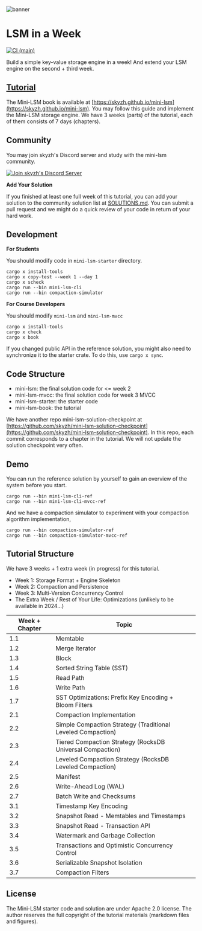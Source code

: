 ![banner](./mini-lsm-book/src/mini-lsm-logo.png)

# LSM in a Week

[![CI (main)](https://github.com/skyzh/mini-lsm/actions/workflows/main.yml/badge.svg)](https://github.com/skyzh/mini-lsm/actions/workflows/main.yml)

Build a simple key-value storage engine in a week! And extend your LSM engine on the second + third week.

## [Tutorial](https://skyzh.github.io/mini-lsm)

The Mini-LSM book is available at [https://skyzh.github.io/mini-lsm](https://skyzh.github.io/mini-lsm). You may follow this guide and implement the Mini-LSM storage engine. We have 3 weeks (parts) of the tutorial, each of them consists of 7 days (chapters).

## Community

You may join skyzh's Discord server and study with the mini-lsm community.

[![Join skyzh's Discord Server](https://dcbadge.vercel.app/api/server/ZgXzxpua3H)](https://skyzh.dev/join/discord)

**Add Your Solution**

If you finished at least one full week of this tutorial, you can add your solution to the community solution list at [SOLUTIONS.md](./SOLUTIONS.md). You can submit a pull request and we might do a quick review of your code in return of your hard work.

## Development

**For Students**

You should modify code in `mini-lsm-starter` directory.

```
cargo x install-tools
cargo x copy-test --week 1 --day 1
cargo x scheck
cargo run --bin mini-lsm-cli
cargo run --bin compaction-simulator
```

**For Course Developers**

You should modify `mini-lsm` and `mini-lsm-mvcc`

```
cargo x install-tools
cargo x check
cargo x book
```

If you changed public API in the reference solution, you might also need to synchronize it to the starter crate.
To do this, use `cargo x sync`.

## Code Structure

* mini-lsm: the final solution code for <= week 2
* mini-lsm-mvcc: the final solution code for week 3 MVCC
* mini-lsm-starter: the starter code
* mini-lsm-book: the tutorial

We have another repo mini-lsm-solution-checkpoint at [https://github.com/skyzh/mini-lsm-solution-checkpoint](https://github.com/skyzh/mini-lsm-solution-checkpoint). In this repo, each commit corresponds to a chapter in the tutorial. We will not update the solution checkpoint very often.

## Demo

You can run the reference solution by yourself to gain an overview of the system before you start.

```
cargo run --bin mini-lsm-cli-ref
cargo run --bin mini-lsm-cli-mvcc-ref
```

And we have a compaction simulator to experiment with your compaction algorithm implementation,

```
cargo run --bin compaction-simulator-ref
cargo run --bin compaction-simulator-mvcc-ref
```

## Tutorial Structure

We have 3 weeks + 1 extra week (in progress) for this tutorial.

* Week 1: Storage Format + Engine Skeleton
* Week 2: Compaction and Persistence
* Week 3: Multi-Version Concurrency Control
* The Extra Week / Rest of Your Life: Optimizations (unlikely to be available in 2024...)

| Week + Chapter | Topic                                                       |
| -------------- | ----------------------------------------------------------- |
| 1.1            | Memtable                                                    |
| 1.2            | Merge Iterator                                              |
| 1.3            | Block                                                       |
| 1.4            | Sorted String Table (SST)                                   |
| 1.5            | Read Path                                                   |
| 1.6            | Write Path                                                  |
| 1.7            | SST Optimizations: Prefix Key Encoding + Bloom Filters      |
| 2.1            | Compaction Implementation                                   |
| 2.2            | Simple Compaction Strategy (Traditional Leveled Compaction) |
| 2.3            | Tiered Compaction Strategy (RocksDB Universal Compaction)   |
| 2.4            | Leveled Compaction Strategy (RocksDB Leveled Compaction)    |
| 2.5            | Manifest                                                    |
| 2.6            | Write-Ahead Log (WAL)                                       |
| 2.7            | Batch Write and Checksums                                   |
| 3.1            | Timestamp Key Encoding                                      |
| 3.2            | Snapshot Read - Memtables and Timestamps                    |
| 3.3            | Snapshot Read - Transaction API                             |
| 3.4            | Watermark and Garbage Collection                            |
| 3.5            | Transactions and Optimistic Concurrency Control             |
| 3.6            | Serializable Snapshot Isolation                             |
| 3.7            | Compaction Filters                                          |

## License

The Mini-LSM starter code and solution are under Apache 2.0 license. The author reserves the full copyright of the tutorial materials (markdown files and figures).
